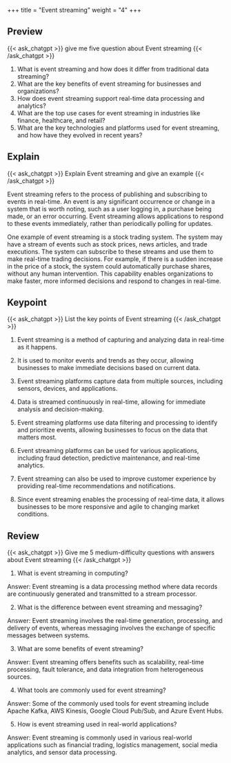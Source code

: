 +++
title = "Event streaming"
weight = "4"
+++
## Preview
{{< ask_chatgpt >}}
give me five question about Event streaming
{{< /ask_chatgpt >}}



1. What is event streaming and how does it differ from traditional data streaming?
2. What are the key benefits of event streaming for businesses and organizations?
3. How does event streaming support real-time data processing and analytics?
4. What are the top use cases for event streaming in industries like finance, healthcare, and retail?
5. What are the key technologies and platforms used for event streaming, and how have they evolved in recent years?   

## Explain
{{< ask_chatgpt >}}
Explain Event streaming and give an example
{{< /ask_chatgpt >}}



Event streaming refers to the process of publishing and subscribing to events in real-time. An event is any significant occurrence or change in a system that is worth noting, such as a user logging in, a purchase being made, or an error occurring. Event streaming allows applications to respond to these events immediately, rather than periodically polling for updates.

One example of event streaming is a stock trading system. The system may have a stream of events such as stock prices, news articles, and trade executions. The system can subscribe to these streams and use them to make real-time trading decisions. For example, if there is a sudden increase in the price of a stock, the system could automatically purchase shares, without any human intervention. This capability enables organizations to make faster, more informed decisions and respond to changes in real-time.   

## Keypoint
{{< ask_chatgpt >}}
List the key points of Event streaming
{{< /ask_chatgpt >}}



1. Event streaming is a method of capturing and analyzing data in real-time as it happens.

2. It is used to monitor events and trends as they occur, allowing businesses to make immediate decisions based on current data.

3. Event streaming platforms capture data from multiple sources, including sensors, devices, and applications.

4. Data is streamed continuously in real-time, allowing for immediate analysis and decision-making.

5. Event streaming platforms use data filtering and processing to identify and prioritize events, allowing businesses to focus on the data that matters most.

6. Event streaming platforms can be used for various applications, including fraud detection, predictive maintenance, and real-time analytics.

7. Event streaming can also be used to improve customer experience by providing real-time recommendations and notifications.

8. Since event streaming enables the processing of real-time data, it allows businesses to be more responsive and agile to changing market conditions.   

## Review
{{< ask_chatgpt >}}
Give me 5 medium-difficulty questions with answers about Event streaming
{{< /ask_chatgpt >}}



1. What is event streaming in computing?

Answer: Event streaming is a data processing method where data records are continuously generated and transmitted to a stream processor.

2. What is the difference between event streaming and messaging?

Answer: Event streaming involves the real-time generation, processing, and delivery of events, whereas messaging involves the exchange of specific messages between systems.

3. What are some benefits of event streaming?

Answer: Event streaming offers benefits such as scalability, real-time processing, fault tolerance, and data integration from heterogeneous sources.

4. What tools are commonly used for event streaming?

Answer: Some of the commonly used tools for event streaming include Apache Kafka, AWS Kinesis, Google Cloud Pub/Sub, and Azure Event Hubs.

5. How is event streaming used in real-world applications?

Answer: Event streaming is commonly used in various real-world applications such as financial trading, logistics management, social media analytics, and sensor data processing.   

